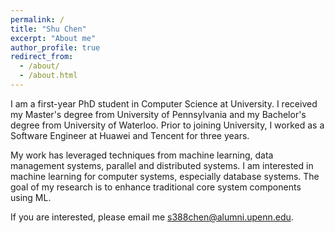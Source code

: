 ```yaml
---
permalink: /
title: "Shu Chen"
excerpt: "About me"
author_profile: true
redirect_from: 
  - /about/
  - /about.html
---
```



I am a first-year PhD student in Computer Science at University. I received my Master's degree from University of Pennsylvania and my Bachelor's degree from University of Waterloo. Prior to joining University, I worked as a Software Engineer at Huawei and Tencent for three years. 

My work has leveraged techniques from machine learning, data management systems, parallel and distributed systems. I am interested in machine learning for computer systems, especially database systems. The goal of my research is to enhance traditional core system components using ML.

If you are interested, please email me [s388chen@alumni.upenn.edu](s388chen@alumni.upenn.edu).
